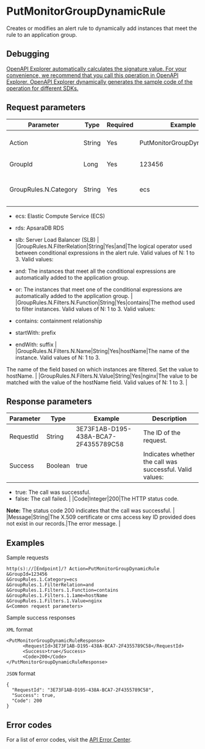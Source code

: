 # PutMonitorGroupDynamicRule

Creates or modifies an alert rule to dynamically add instances that meet the rule to an application group.

## Debugging

[OpenAPI Explorer automatically calculates the signature value. For your convenience, we recommend that you call this operation in OpenAPI Explorer. OpenAPI Explorer dynamically generates the sample code of the operation for different SDKs.](https://api.aliyun.com/#product=Cms&api=PutMonitorGroupDynamicRule&type=RPC&version=2019-01-01)

## Request parameters

|Parameter|Type|Required|Example|Description|
|---------|----|--------|-------|-----------|
|Action|String|Yes|PutMonitorGroupDynamicRule|The operation that you want to perform. Set the value to PutMonitorGroupDynamicRule. |
|GroupId|Long|Yes|123456|The ID of the application group. |
|GroupRules.N.Category|String|Yes|ecs|The cloud service to which the alert rule is applied. Valid values of N: 1 to 3. Valid values:

 -   ecs: Elastic Compute Service \(ECS\)
-   rds: ApsaraDB RDS
-   slb: Server Load Balancer \(SLB\) |
|GroupRules.N.FilterRelation|String|Yes|and|The logical operator used between conditional expressions in the alert rule. Valid values of N: 1 to 3. Valid values:

 -   and: The instances that meet all the conditional expressions are automatically added to the application group.
-   or: The instances that meet one of the conditional expressions are automatically added to the application group. |
|GroupRules.N.Filters.N.Function|String|Yes|contains|The method used to filter instances. Valid values of N: 1 to 3. Valid values:

 -   contains: containment relationship
-   startWith: prefix
-   endWith: suffix |
|GroupRules.N.Filters.N.Name|String|Yes|hostName|The name of the instance. Valid values of N: 1 to 3.

 The name of the field based on which instances are filtered. Set the value to hostName. |
|GroupRules.N.Filters.N.Value|String|Yes|nginx|The value to be matched with the value of the hostName field. Valid values of N: 1 to 3. |

## Response parameters

|Parameter|Type|Example|Description|
|---------|----|-------|-----------|
|RequestId|String|3E73F1AB-D195-438A-BCA7-2F4355789C58|The ID of the request. |
|Success|Boolean|true|Indicates whether the call was successful. Valid values:

 -   true: The call was successful.
-   false: The call failed. |
|Code|Integer|200|The HTTP status code.

 **Note:** The status code 200 indicates that the call was successful. |
|Message|String|The X.509 certificate or cms access key ID provided does not exist in our records.|The error message. |

## Examples

Sample requests

```
http(s)://[Endpoint]/? Action=PutMonitorGroupDynamicRule
&GroupId=123456
&GroupRules.1.Category=ecs
&GroupRules.1.FilterRelation=and
&GroupRules.1.Filters.1.Function=contains
&GroupRules.1.Filters.1.1ame=hostName
&GroupRules.1.Filters.1.Value=nginx
&<Common request parameters>
```

Sample success responses

`XML` format

```
<PutMonitorGroupDynamicRuleResponse>
	  <RequestId>3E73F1AB-D195-438A-BCA7-2F4355789C58</RequestId>
	  <Success>true</Success>
	  <Code>200</Code>
</PutMonitorGroupDynamicRuleResponse>
```

`JSON` format

```
{
  "RequestId": "3E73F1AB-D195-438A-BCA7-2F4355789C58",
  "Success": true,
  "Code": 200
}
```

## Error codes

For a list of error codes, visit the [API Error Center](https://error-center.alibabacloud.com/status/product/Cms).

